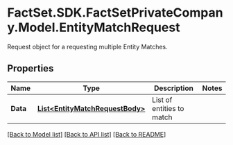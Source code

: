 # FactSet.SDK.FactSetPrivateCompany.Model.EntityMatchRequest
Request object for a requesting multiple Entity Matches.

## Properties

Name | Type | Description | Notes
------------ | ------------- | ------------- | -------------
**Data** | [**List&lt;EntityMatchRequestBody&gt;**](EntityMatchRequestBody.md) | List of entities to match | 

[[Back to Model list]](../README.md#documentation-for-models) [[Back to API list]](../README.md#documentation-for-api-endpoints) [[Back to README]](../README.md)


